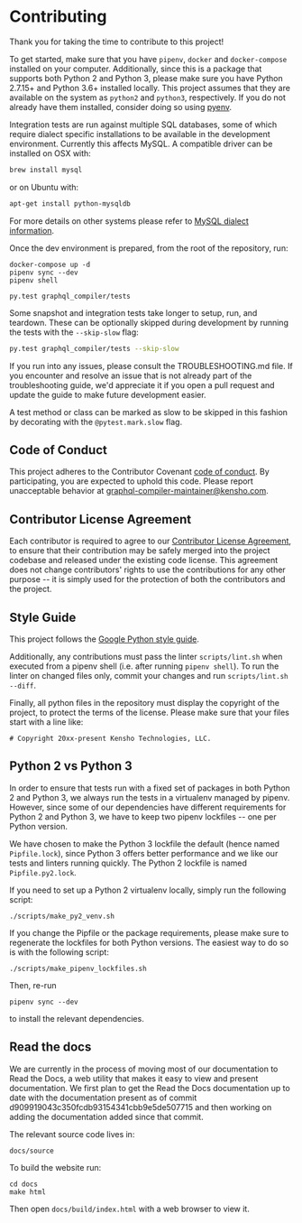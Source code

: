 # Contributing

Thank you for taking the time to contribute to this project!

To get started, make sure that you have `pipenv`, `docker` and `docker-compose` installed
on your computer. Additionally, since this is a package that supports both Python 2 and Python 3,
please make sure you have Python 2.7.15+ and Python 3.6+ installed locally. This project assumes
that they are available on the system as `python2` and `python3`, respectively. If you do not
already have them installed, consider doing so using [pyenv](https://github.com/pyenv/pyenv).

Integration tests are run against multiple SQL databases, some of which require dialect specific
installations to be available in the development environment.
Currently this affects MySQL. A compatible driver can be installed on OSX with:
```bash
brew install mysql
```
or on Ubuntu with:
```bash
apt-get install python-mysqldb
```

For more details on other systems please refer to
[MySQL dialect information](https://docs.sqlalchemy.org/en/latest/dialects/mysql.html).

Once the dev environment is prepared, from the root of the repository, run:
```
docker-compose up -d
pipenv sync --dev
pipenv shell

py.test graphql_compiler/tests
```

Some snapshot and integration tests take longer to setup, run, and teardown. These can be optionally
skipped during development by running the tests with the `--skip-slow` flag:
```bash
py.test graphql_compiler/tests --skip-slow
```

If you run into any issues, please consult the TROUBLESHOOTING.md file. If you encounter and resolve
an issue that is not already part of the troubleshooting guide, we'd appreciate it if you open
a pull request and update the guide to make future development easier.

A test method or class can be marked as slow to be skipped in this fashion by decorating with the
`@pytest.mark.slow` flag.

## Code of Conduct

This project adheres to the Contributor Covenant [code of conduct](CODE_OF_CONDUCT.md).
By participating, you are expected to uphold this code.
Please report unacceptable behavior at
[graphql-compiler-maintainer@kensho.com](mailto:graphql-compiler-maintainer@kensho.com).

## Contributor License Agreement

Each contributor is required to agree to our
[Contributor License Agreement](https://www.clahub.com/agreements/kensho-technologies/graphql-compiler),
to ensure that their contribution may be safely merged into the project codebase and
released under the existing code license. This agreement does not change contributors'
rights to use the contributions for any other purpose -- it is simply used for the protection
of both the contributors and the project.

## Style Guide

This project follows the
[Google Python style guide](https://google.github.io/styleguide/pyguide.html).

Additionally, any contributions must pass the linter `scripts/lint.sh` when executed from a
pipenv shell (i.e. after running `pipenv shell`). To run the linter on changed files only,
commit your changes and run `scripts/lint.sh --diff`.

Finally, all python files in the repository must display the copyright of the project,
to protect the terms of the license. Please make sure that your files start with a line like:
```
# Copyright 20xx-present Kensho Technologies, LLC.
```

## Python 2 vs Python 3

In order to ensure that tests run with a fixed set of packages in both Python 2 and Python 3,
we always run the tests in a virtualenv managed by pipenv. However, since some of our dependencies
have different requirements for Python 2 and Python 3, we have to keep two pipenv lockfiles -- one
per Python version.

We have chosen to make the Python 3 lockfile the default (hence named `Pipfile.lock`),
since Python 3 offers better performance and we like our tests and linters running quickly.
The Python 2 lockfile is named `Pipfile.py2.lock`.

If you need to set up a Python 2 virtualenv locally, simply run the following script:
```
./scripts/make_py2_venv.sh
```

If you change the Pipfile or the package requirements, please make sure to regenerate the
lockfiles for both Python versions. The easiest way to do so is with the following script:
```
./scripts/make_pipenv_lockfiles.sh
```
Then, re-run 
```
pipenv sync --dev
```
to install the relevant dependencies. 

## Read the docs

We are currently in the process of moving most of our documentation to Read the Docs, a web utility 
that makes it easy to view and present documentation. We first plan to get the Read the Docs 
documentation up to date with the documentation present as of commit 
d909919043c350fcdb93154341cbb9e5de507715 and then working on adding the documentation added since
that commit. 

The relevant source code lives in: 
```
docs/source
```
To build the website run:
```
cd docs
make html
``` 
Then open ```docs/build/index.html``` with a web browser to view it. 
